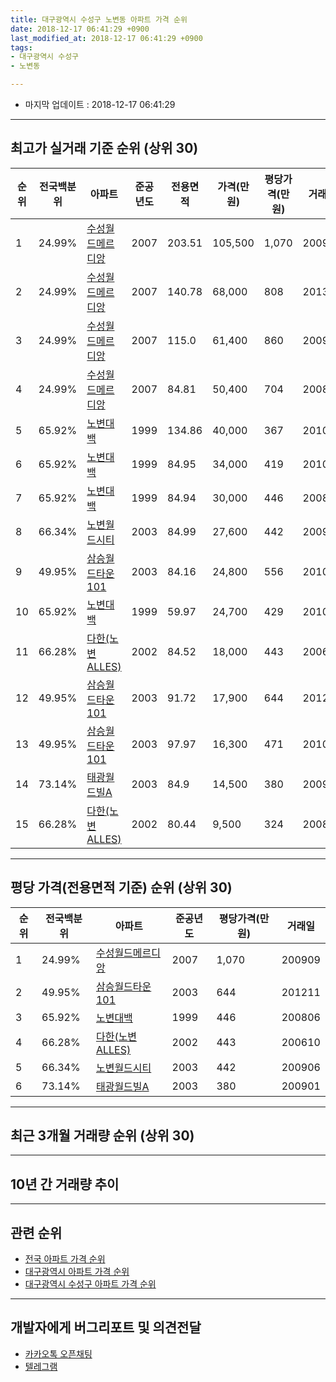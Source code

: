 ```yaml
---
title: 대구광역시 수성구 노변동 아파트 가격 순위
date: 2018-12-17 06:41:29 +0900
last_modified_at: 2018-12-17 06:41:29 +0900
tags:
- 대구광역시 수성구
- 노변동

---
```


* 마지막 업데이트 : 2018-12-17 06:41:29

---

## 최고가 실거래 기준 순위 (상위 30)


|순위|전국백분위|아파트|준공년도|전용면적|가격(만원)|평당가격(만원)|거래일|
|---|---|---|---|---|---|---|---|
|1|24.99%|[수성월드메르디앙](https://search.naver.com/search.naver?query=%EB%8C%80%EA%B5%AC%EA%B4%91%EC%97%AD%EC%8B%9C+%EC%88%98%EC%84%B1%EA%B5%AC+%EB%85%B8%EB%B3%80%EB%8F%99+%EC%88%98%EC%84%B1%EC%9B%94%EB%93%9C%EB%A9%94%EB%A5%B4%EB%94%94%EC%95%99)|2007|203.51|105,500|1,070|200909|
|2|24.99%|[수성월드메르디앙](https://search.naver.com/search.naver?query=%EB%8C%80%EA%B5%AC%EA%B4%91%EC%97%AD%EC%8B%9C+%EC%88%98%EC%84%B1%EA%B5%AC+%EB%85%B8%EB%B3%80%EB%8F%99+%EC%88%98%EC%84%B1%EC%9B%94%EB%93%9C%EB%A9%94%EB%A5%B4%EB%94%94%EC%95%99)|2007|140.78|68,000|808|201302|
|3|24.99%|[수성월드메르디앙](https://search.naver.com/search.naver?query=%EB%8C%80%EA%B5%AC%EA%B4%91%EC%97%AD%EC%8B%9C+%EC%88%98%EC%84%B1%EA%B5%AC+%EB%85%B8%EB%B3%80%EB%8F%99+%EC%88%98%EC%84%B1%EC%9B%94%EB%93%9C%EB%A9%94%EB%A5%B4%EB%94%94%EC%95%99)|2007|115.0|61,400|860|200903|
|4|24.99%|[수성월드메르디앙](https://search.naver.com/search.naver?query=%EB%8C%80%EA%B5%AC%EA%B4%91%EC%97%AD%EC%8B%9C+%EC%88%98%EC%84%B1%EA%B5%AC+%EB%85%B8%EB%B3%80%EB%8F%99+%EC%88%98%EC%84%B1%EC%9B%94%EB%93%9C%EB%A9%94%EB%A5%B4%EB%94%94%EC%95%99)|2007|84.81|50,400|704|200810|
|5|65.92%|[노변대백](https://search.naver.com/search.naver?query=%EB%8C%80%EA%B5%AC%EA%B4%91%EC%97%AD%EC%8B%9C+%EC%88%98%EC%84%B1%EA%B5%AC+%EB%85%B8%EB%B3%80%EB%8F%99+%EB%85%B8%EB%B3%80%EB%8C%80%EB%B0%B1)|1999|134.86|40,000|367|201001|
|6|65.92%|[노변대백](https://search.naver.com/search.naver?query=%EB%8C%80%EA%B5%AC%EA%B4%91%EC%97%AD%EC%8B%9C+%EC%88%98%EC%84%B1%EA%B5%AC+%EB%85%B8%EB%B3%80%EB%8F%99+%EB%85%B8%EB%B3%80%EB%8C%80%EB%B0%B1)|1999|84.95|34,000|419|201007|
|7|65.92%|[노변대백](https://search.naver.com/search.naver?query=%EB%8C%80%EA%B5%AC%EA%B4%91%EC%97%AD%EC%8B%9C+%EC%88%98%EC%84%B1%EA%B5%AC+%EB%85%B8%EB%B3%80%EB%8F%99+%EB%85%B8%EB%B3%80%EB%8C%80%EB%B0%B1)|1999|84.94|30,000|446|200806|
|8|66.34%|[노변월드시티](https://search.naver.com/search.naver?query=%EB%8C%80%EA%B5%AC%EA%B4%91%EC%97%AD%EC%8B%9C+%EC%88%98%EC%84%B1%EA%B5%AC+%EB%85%B8%EB%B3%80%EB%8F%99+%EB%85%B8%EB%B3%80%EC%9B%94%EB%93%9C%EC%8B%9C%ED%8B%B0)|2003|84.99|27,600|442|200906|
|9|49.95%|[삼승월드타운101](https://search.naver.com/search.naver?query=%EB%8C%80%EA%B5%AC%EA%B4%91%EC%97%AD%EC%8B%9C+%EC%88%98%EC%84%B1%EA%B5%AC+%EB%85%B8%EB%B3%80%EB%8F%99+%EC%82%BC%EC%8A%B9%EC%9B%94%EB%93%9C%ED%83%80%EC%9A%B4101)|2003|84.16|24,800|556|201002|
|10|65.92%|[노변대백](https://search.naver.com/search.naver?query=%EB%8C%80%EA%B5%AC%EA%B4%91%EC%97%AD%EC%8B%9C+%EC%88%98%EC%84%B1%EA%B5%AC+%EB%85%B8%EB%B3%80%EB%8F%99+%EB%85%B8%EB%B3%80%EB%8C%80%EB%B0%B1)|1999|59.97|24,700|429|201011|
|11|66.28%|[다한(노변ALLES)](https://search.naver.com/search.naver?query=%EB%8C%80%EA%B5%AC%EA%B4%91%EC%97%AD%EC%8B%9C+%EC%88%98%EC%84%B1%EA%B5%AC+%EB%85%B8%EB%B3%80%EB%8F%99+%EB%8B%A4%ED%95%9C%28%EB%85%B8%EB%B3%80ALLES%29)|2002|84.52|18,000|443|200610|
|12|49.95%|[삼승월드타운101](https://search.naver.com/search.naver?query=%EB%8C%80%EA%B5%AC%EA%B4%91%EC%97%AD%EC%8B%9C+%EC%88%98%EC%84%B1%EA%B5%AC+%EB%85%B8%EB%B3%80%EB%8F%99+%EC%82%BC%EC%8A%B9%EC%9B%94%EB%93%9C%ED%83%80%EC%9A%B4101)|2003|91.72|17,900|644|201211|
|13|49.95%|[삼승월드타운101](https://search.naver.com/search.naver?query=%EB%8C%80%EA%B5%AC%EA%B4%91%EC%97%AD%EC%8B%9C+%EC%88%98%EC%84%B1%EA%B5%AC+%EB%85%B8%EB%B3%80%EB%8F%99+%EC%82%BC%EC%8A%B9%EC%9B%94%EB%93%9C%ED%83%80%EC%9A%B4101)|2003|97.97|16,300|471|201002|
|14|73.14%|[태광월드빌A](https://search.naver.com/search.naver?query=%EB%8C%80%EA%B5%AC%EA%B4%91%EC%97%AD%EC%8B%9C+%EC%88%98%EC%84%B1%EA%B5%AC+%EB%85%B8%EB%B3%80%EB%8F%99+%ED%83%9C%EA%B4%91%EC%9B%94%EB%93%9C%EB%B9%8CA)|2003|84.9|14,500|380|200901|
|15|66.28%|[다한(노변ALLES)](https://search.naver.com/search.naver?query=%EB%8C%80%EA%B5%AC%EA%B4%91%EC%97%AD%EC%8B%9C+%EC%88%98%EC%84%B1%EA%B5%AC+%EB%85%B8%EB%B3%80%EB%8F%99+%EB%8B%A4%ED%95%9C%28%EB%85%B8%EB%B3%80ALLES%29)|2002|80.44|9,500|324|200807|


---

## 평당 가격(전용면적 기준) 순위 (상위 30)


|순위|전국백분위|아파트|준공년도|평당가격(만원)|거래일|
|---|---|---|---|---|---|
|1|24.99%|[수성월드메르디앙](https://search.naver.com/search.naver?query=%EB%8C%80%EA%B5%AC%EA%B4%91%EC%97%AD%EC%8B%9C+%EC%88%98%EC%84%B1%EA%B5%AC+%EB%85%B8%EB%B3%80%EB%8F%99+%EC%88%98%EC%84%B1%EC%9B%94%EB%93%9C%EB%A9%94%EB%A5%B4%EB%94%94%EC%95%99)|2007|1,070|200909|
|2|49.95%|[삼승월드타운101](https://search.naver.com/search.naver?query=%EB%8C%80%EA%B5%AC%EA%B4%91%EC%97%AD%EC%8B%9C+%EC%88%98%EC%84%B1%EA%B5%AC+%EB%85%B8%EB%B3%80%EB%8F%99+%EC%82%BC%EC%8A%B9%EC%9B%94%EB%93%9C%ED%83%80%EC%9A%B4101)|2003|644|201211|
|3|65.92%|[노변대백](https://search.naver.com/search.naver?query=%EB%8C%80%EA%B5%AC%EA%B4%91%EC%97%AD%EC%8B%9C+%EC%88%98%EC%84%B1%EA%B5%AC+%EB%85%B8%EB%B3%80%EB%8F%99+%EB%85%B8%EB%B3%80%EB%8C%80%EB%B0%B1)|1999|446|200806|
|4|66.28%|[다한(노변ALLES)](https://search.naver.com/search.naver?query=%EB%8C%80%EA%B5%AC%EA%B4%91%EC%97%AD%EC%8B%9C+%EC%88%98%EC%84%B1%EA%B5%AC+%EB%85%B8%EB%B3%80%EB%8F%99+%EB%8B%A4%ED%95%9C%28%EB%85%B8%EB%B3%80ALLES%29)|2002|443|200610|
|5|66.34%|[노변월드시티](https://search.naver.com/search.naver?query=%EB%8C%80%EA%B5%AC%EA%B4%91%EC%97%AD%EC%8B%9C+%EC%88%98%EC%84%B1%EA%B5%AC+%EB%85%B8%EB%B3%80%EB%8F%99+%EB%85%B8%EB%B3%80%EC%9B%94%EB%93%9C%EC%8B%9C%ED%8B%B0)|2003|442|200906|
|6|73.14%|[태광월드빌A](https://search.naver.com/search.naver?query=%EB%8C%80%EA%B5%AC%EA%B4%91%EC%97%AD%EC%8B%9C+%EC%88%98%EC%84%B1%EA%B5%AC+%EB%85%B8%EB%B3%80%EB%8F%99+%ED%83%9C%EA%B4%91%EC%9B%94%EB%93%9C%EB%B9%8CA)|2003|380|200901|


---

## 최근 3개월 거래량 순위 (상위 30)


<div style="width:100%;">
    <canvas id="deal_count_ranking" height="250"></canvas>
</div>


<script>
new Chart(document.getElementById("deal_count_ranking"), {
    type: 'horizontalBar',
    data: {
        labels: ['수성월드메르디앙', '노변대백'],
        datasets: [{
            label: '실거래 수',
            data: [5, 1],
            borderColor: "rgba(255, 0, 128, 1)",
            backgroundColor: "rgba(255, 0, 128, 0.5)",
            fill: false,
        }]
    },
    options: {
        responsive: true,
        title: {
            display: true,
            text: '최근 3개월 거래량 순위'
        },
        tooltips: {
            mode: 'index',
            intersect: false,
            callbacks: {
                title: function(tooltipItems, data) {
                    return "실거래 수:";
                },
                label: function(tooltipItem, data) {
                    return data.labels[tooltipItem.index] + ": " + tooltipItem.xLabel;
                }
            }
        },
        hover: {
            mode: 'nearest',
            intersect: true
        },
        scales: {
            xAxes: [{
                display: true,
                scaleLabel: {
                    display: true,
                    labelString: '실거래 수'
                },
                ticks: {
                    suggestedMin: 0,
                }
            }],
            yAxes: [{
                display: true,
                ticks: {
                    autoSkip: false,
                    callback: function(value, index, values) {
                        if (value.length > 15)
                            return value.substr(0, 13) + "...";
                        else
                            return value;
                    }
                },
                scaleLabel: {
                    display: false,
                }
            }]
        }
    }
});

</script>


---

## 10년 간 거래량 추이


<div style="width:100%;">
    <canvas id="deal_progress" height="250"></canvas>
</div>

<script>
new Chart(document.getElementById("deal_progress"), {
    type: 'line',
    data: {
        labels: ['200812','200901','200902','200903','200904','200905','200906','200907','200908','200909','200910','200911','200912','201001','201002','201003','201004','201005','201006','201007','201008','201009','201010','201011','201012','201101','201102','201103','201104','201105','201106','201107','201108','201109','201110','201111','201112','201201','201202','201203','201204','201205','201206','201207','201208','201209','201210','201211','201212','201301','201302','201303','201304','201305','201306','201307','201308','201309','201310','201311','201312','201401','201402','201403','201404','201405','201406','201407','201408','201409','201410','201411','201412','201501','201502','201503','201504','201505','201506','201507','201508','201509','201510','201511','201512','201601','201602','201603','201604','201605','201606','201607','201608','201609','201610','201611','201612','201701','201702','201703','201704','201705','201706','201707','201708','201709','201710','201711','201712','201801','201802','201803','201804','201805','201806','201807','201808','201809','201810','201811','201812'],
        datasets: [{
            label: '실거래 수',
            pointRadius: 1,
            data: [0, 2, 3, 2, 6, 4, 8, 7, 4, 6, 8, 6, 3, 6, 5, 8, 1, 2, 9, 4, 4, 6, 7, 9, 5, 10, 9, 7, 9, 4, 7, 12, 10, 12, 9, 11, 5, 4, 7, 6, 7, 5, 10, 3, 6, 10, 13, 6, 4, 3, 9, 20, 12, 14, 8, 5, 7, 15, 14, 11, 6, 11, 8, 12, 7, 4, 4, 6, 5, 12, 10, 6, 9, 10, 4, 9, 8, 4, 7, 2, 5, 4, 0, 2, 1, 0, 0, 3, 1, 0, 1, 2, 2, 4, 3, 2, 4, 2, 3, 7, 2, 3, 7, 23, 13, 5, 3, 2, 2, 5, 3, 3, 4, 5, 1, 0, 6, 5, 2, 3, 1],
            borderColor: "rgba(255, 201, 14, 1)",
            backgroundColor: "rgba(255, 201, 14, 0.5)",
            fill: true,
        }]
    },
    options: {
        responsive: true,
        title: {
            display: true,
            text: '10년간 거래량 추이'
        },
        tooltips: {
            mode: 'index',
            intersect: false,
        },
        hover: {
            mode: 'nearest',
            intersect: true
        },
        scales: {
            xAxes: [{
                display: true,
                scaleLabel: {
                    display: true,
                    labelString: '년/월'
                }
            }],
            yAxes: [{
                display: true,
                ticks: {
                    suggestedMin: 0,
                },
                scaleLabel: {
                    display: true,
                    labelString: '실거래 수'
                }
            }]
        }
    }
});

</script>


---

## 관련 순위

- [전국 아파트 가격 순위](https://inasie.github.io/apt-ranking/전국)
- [대구광역시 아파트 가격 순위](https://inasie.github.io/apt-ranking/대구광역시)
- [대구광역시 수성구 아파트 가격 순위](https://inasie.github.io/apt-ranking/대구광역시-수성구)


---

## 개발자에게 버그리포트 및 의견전달

- [카카오톡 오픈채팅](https://open.kakao.com/o/gLJUAP4)
- [텔레그램](https://t.me/inasie)

